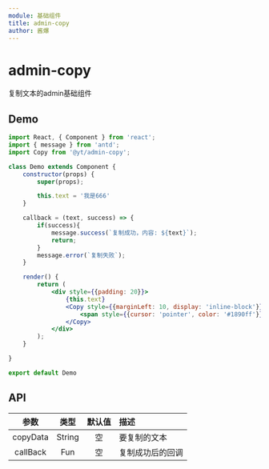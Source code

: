 ```yaml
---
module: 基础组件
title: admin-copy
author: 酱爆
---
```


# admin-copy
复制文本的admin基础组件

## Demo

```jsx
import React, { Component } from 'react';
import { message } from 'antd';
import Copy from '@yt/admin-copy';

class Demo extends Component {
    constructor(props) {
        super(props);

        this.text = '我是666'
    }

    callback = (text, success) => {
        if(success){
            message.success(`复制成功，内容: ${text}`);
            return;
        }
        message.error(`复制失败`);
    }

    render() {
        return (
            <div style={{padding: 20}}>
                {this.text}
                <Copy style={{marginLeft: 10, display: 'inline-block'}} callBack={this.callback} copyData={this.text}>
                    <span style={{cursor: 'pointer', color: '#1890ff'}}>复制</span>
                </Copy>
            </div>
        );
    }

}

export default Demo
```

## API

|参数|类型|默认值|描述|
|:--:|:--:|:-----:|:-----|
| copyData | String | 空 | 要复制的文本|
| callBack | Fun | 空 | 复制成功后的回调|